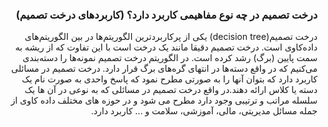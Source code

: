 <div dir="rtl">
  
  ### درخت تصمیم در چه نوع مفاهیمی کاربرد دارد؟ (کاربردهای درخت تصمیم) 
  درخت تصمیم(decision tree) یکی از پرکاربردترین الگوریتم‌ها در بین الگوریتم‌های داده‌کاوی است. درخت تصمیم دقیقا مانند یک درخت است با این تفاوت که از ریشه به سمت پایین (برگ) رشد کرده است. در الگوریتم درخت تصمیم نمونه‌ها را دسته‎‌بندی می‌کنیم که در واقع دسته‌ها در انتهای گره‌های برگ قرار دارد. درخت تصمیم در مسائلی کاربرد دارد که بتوان آنها را به صورتی مطرح نمود که پاسخ واحدی به صورت نام یک دسته یا کلاس ارائه دهند.در واقع درخت تصمیم در مسائلی که به نوعی در آن ها یک سلسله مراتب و ترتیبی وجود دارد مطرح می شود و در حوزه های مختلف داده کاوی از جمله مسائل مدیریتی، مالی، آموزشی، سلامت و ... کاربرد دارد. 
</div>
